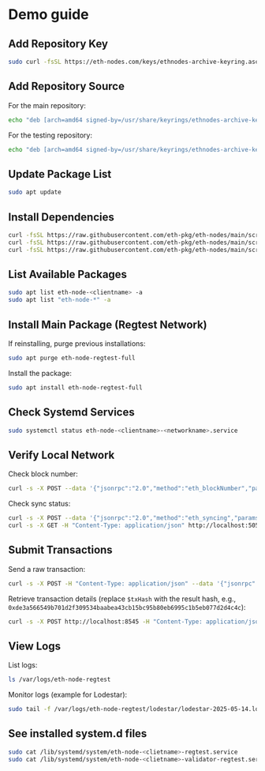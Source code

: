 # Demo guide

## Add Repository Key
```bash
sudo curl -fsSL https://eth-nodes.com/keys/ethnodes-archive-keyring.asc -o /usr/share/keyrings/ethnodes-archive-keyring.asc
```

## Add Repository Source
For the main repository:
```bash
echo "deb [arch=amd64 signed-by=/usr/share/keyrings/ethnodes-archive-keyring.asc] http://packages.eth-nodes.com/$(lsb_release -cs)-main $(lsb_release -cs) main" | sudo tee /etc/apt/sources.list.d/ethnodes.list
```
For the testing repository:
```bash
echo "deb [arch=amd64 signed-by=/usr/share/keyrings/ethnodes-archive-keyring.asc] http://packages.eth-nodes.com/noble-testing noble main" | sudo tee /etc/apt/sources.list.d/ethnodes.list
```

## Update Package List
```bash
sudo apt update
```

## Install Dependencies
```bash
curl -fsSL https://raw.githubusercontent.com/eth-pkg/eth-nodes/main/scripts/install-java.sh | bash
curl -fsSL https://raw.githubusercontent.com/eth-pkg/eth-nodes/main/scripts/install-nodejs.sh | bash
curl -fsSL https://raw.githubusercontent.com/eth-pkg/eth-nodes/main/scripts/install-dotnet.sh | bash
```

## List Available Packages
```bash
sudo apt list eth-node-<clientname> -a
sudo apt list "eth-node-*" -a
```

## Install Main Package (Regtest Network)
If reinstalling, purge previous installations:
```bash
sudo apt purge eth-node-regtest-full
```
Install the package:
```bash
sudo apt install eth-node-regtest-full
```

## Check Systemd Services
```bash
sudo systemctl status eth-node-<clientname>-<networkname>.service
```

## Verify Local Network
Check block number:
```bash
curl -s -X POST --data '{"jsonrpc":"2.0","method":"eth_blockNumber","params":[],"id":0}' -H "Content-Type: application/json" http://localhost:8545
```
Check sync status:
```bash
curl -s -X POST --data '{"jsonrpc":"2.0","method":"eth_syncing","params":[],"id":0}' -H "Content-Type: application/json" http://localhost:8545
curl -s -X GET -H "Content-Type: application/json" http://localhost:5052/eth/v1/node/syncing
```

## Submit Transactions
Send a raw transaction:
```bash
curl -s -X POST -H "Content-Type: application/json" --data '{"jsonrpc":"2.0","method":"eth_sendRawTransaction","params":["0x01f86f8205398085e8d4a5100082520894000000000000000000000000000000000000dead872386f26fc1000080c080a09a4d7c7edb084f4323bdf7dd7f2042a8bf069fd64f32934ee91b50f4398f84a4a017e12b64ab00e30299b01c94e6e297ffbed21752ee7986e0ab5744b6a4a2bf72"],"id":4}' http://localhost:8545
```
Retrieve transaction details (replace `$txHash` with the result hash, e.g., `0xde3a566549b701d2f309534baabea43cb15bc95b80eb6995c1b5eb077d2d4c4c`):
```bash
curl -s -X POST http://localhost:8545 -H "Content-Type: application/json" --data '{"jsonrpc":"2.0","method":"eth_getTransactionByHash","params":["'"$txHash"'"],"id":5}'
```

## View Logs
List logs:
```bash
ls /var/logs/eth-node-regtest
```
Monitor logs (example for Lodestar):
```bash
sudo tail -f /var/logs/eth-node-regtest/lodestar/lodestar-2025-05-14.log
```

## See installed system.d files 

```bash
sudo cat /lib/systemd/system/eth-node-<clietname>-regtest.service
sudo cat /lib/systemd/system/eth-node-<clietname>-validator-regtest.service
```
